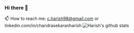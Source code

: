 ### Hi there 👋
<!--
**luisito98/luisito98** is a ✨ _special_ ✨ repository because its `README.md` (this file) appears on your GitHub profile.

Here are some ideas to get you started:

- 🔭 I’m currently working on ...
- 🌱 I’m currently learning ...
- 👯 I’m looking to collaborate on ...
- 🤔 I’m looking for help with ...
- 💬 Ask me about ...
- 😄 Pronouns: ...
- ⚡ Fun fact: ...
-->
📫 How to reach me: c.harish98@gmail.com or linkedin.com/in/chandrasekaranharish
![Harish's github stats](https://github-readme-stats.vercel.app/api?username=luisito98&show_icons=true&count_private=true)
